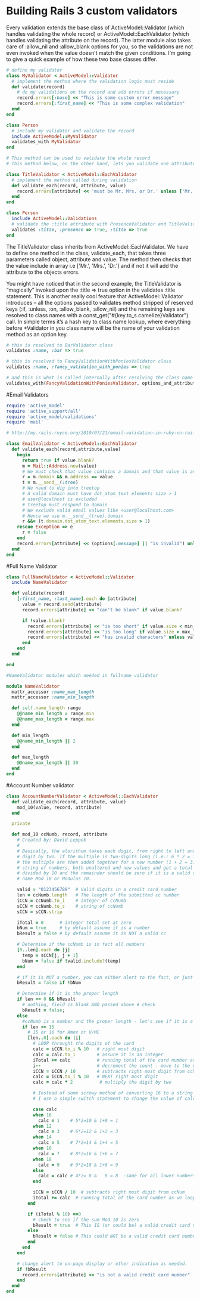 # Building Rails 3 custom validators
Every validation extends the base class of ActiveModel::Validator (which handles validating the whole record) or ActiveModel::EachValidator (which handles validating the attribute on the record). The latter module also takes care of :allow_nil and :allow_blank options for you, so the validations are not even invoked when the value doesn’t match the given conditions.
I’m going to give a quick example of how these two base classes differ.

```ruby
# define my validator
class MyValidator < ActiveModel::Validator
  # implement the method where the validation logic must reside
  def validate(record)
    # do my validations on the record and add errors if necessary
    record.errors[:base] << "This is some custom error message"
    record.errors[:first_name] << "This is some complex validation"
  end
end

class Person
  # include my validator and validate the record
  include ActiveModel::MyValidator
  validates_with MyValidator
end

# This method can be used to validate the whole record
# This method below, on the other hand, lets you validate one attribute

class TitleValidator < ActiveModel::EachValidator
  # implement the method called during validation
  def validate_each(record, attribute, value)
    record.errors[attribute] << 'must be Mr. Mrs. or Dr.' unless ['Mr.', 'Mrs.', 'Dr.'].include?(value)
  end
end

class Person
  include ActiveModel::Validations
  # validate the :title attribute with PresenceValidator and TitleValidator
  validates :title, :presence => true, :title => true
end
```
The TitleValidator class inherits from ActiveModel::EachValidator. We have to define one method in the class, validate_each, that takes three parameters called object, attribute and value. The method then checks that the value include in array i.e ['Mr.', 'Mrs.', 'Dr.'] and if not it will add the attribute to the objects errors.

You might have noticed that in the second example, the TitleValidator is “magically” invoked upon the :title => true option in the validates :title statement.
This is another really cool feature that ActiveModel::Validator introduces – all the options passed to validates method stripped of reserved keys (:if, :unless, :on, :allow_blank, :allow_nil) and the remaining keys are resolved to class names with a const_get("#{key.to_s.camelize}Validator") call.
In simple terms it’s a hash key to class name lookup, where everything before *Validator in you class name will be the name of your validation method as an option key.

```ruby
# this is resolved to BarValidator class
validates :name, :bar => true
```

```ruby
# this is resolved to FancyValidationWithPoniesValidator class
validates :name, :fancy_validation_with_ponies => true
```

```ruby
# and this is what is called internally after resolving the class name
validates_with(FancyValidationWithPoniesValidator, options_and_attributes)
```

#Email Validators

```ruby
require 'active_model'
require 'active_support/all'
require 'active_model/validations'
require 'mail'

# http://my.rails-royce.org/2010/07/21/email-validation-in-ruby-on-rails-without-regexp/

class EmailValidator < ActiveModel::EachValidator
  def validate_each(record,attribute,value)
    begin
      return true if value.blank?
      m = Mail::Address.new(value)
      # We must check that value contains a domain and that value is an email address
      r = m.domain && m.address == value
      t = m.__send__(:tree)
      # We need to dig into treetop
      # A valid domain must have dot_atom_text elements size > 1
      # user@localhost is excluded
      # treetop must respond to domain
      # We exclude valid email values like <user@localhost.com>
      # Hence we use m.__send__(tree).domain
      r &&= (t.domain.dot_atom_text.elements.size > 1)
    rescue Exception => e
      r = false
    end
    record.errors[attribute] << (options[:message] || "is invalid") unless r
  end
end
```
#Full Name Validator

```ruby
class FullNameValidator < ActiveModel::Validator
  include NameValidator

  def validate(record)
    [:first_name, :last_name].each do |attribute|
      value = record.send(attribute)
      record.errors[attribute] << "can't be blank" if value.blank?

      if !value.blank?
        record.errors[attribute] << "is too short" if value.size < min_length
        record.errors[attribute] << "is too long" if value.size > max_length
        record.errors[attribute] << "has invalid characters" unless value =~ /^[a-zA-Z\-\ ]*?$/
      end
    end
  end

end

#NameValidator modules which needed in fullname validator

module NameValidator
  mattr_accessor :name_max_length
  mattr_accessor :name_min_length

  def self.name_length range
    @@name_min_length = range.min
    @@name_max_length = range.max
  end

  def min_length
    @@name_min_length || 2
  end

  def max_length
    @@name_max_length || 30
  end
end
```

#Account Number validator

```ruby
class AccountNumberValidator < ActiveModel::EachValidator
  def validate_each(record, attribute, value)
    mod_10(value, record, attribute)
  end

  private

  def mod_10 ccNumb, record, attribute
    # Created by: David Leppek
    #
    # Basically, the alorithum takes each digit, from right to left and muliplies each second
    # digit by two. If the multiple is two-digits long (i.e.: 6 * 2 = 12) the two digits of
    # the multiple are then added together for a new number (1 + 2 = 3). You then add up the
    # string of numbers, both unaltered and new values and get a total sum. This sum is then
    # divided by 10 and the remainder should be zero if it is a valid credit card. Hense the
    # name Mod 10 or Modulus 10.

    valid = "0123456789"  # Valid digits in a credit card number
    len = ccNumb.length   # The length of the submitted cc number
    iCCN = ccNumb.to_i    # integer of ccNumb
    sCCN = ccNumb.to_s    # string of ccNumb
    sCCN = sCCN.strip

    iTotal = 0      # integer total set at zero
    bNum = true     # by default assume it is a number
    bResult = false # by default assume it is NOT a valid cc

    # Determine if the ccNumb is in fact all numbers
    [0..len].each do |j|
      temp = sCCN[j, j + 1]
      bNum = false if !valid.include?(temp)
    end

    # if it is NOT a number, you can either alert to the fact, or just pass a failure
    bResult = false if !bNum

    # Determine if it is the proper length
    if len == 0 && bResult
      # nothing, field is blank AND passed above # check
      bResult = false;
    else
      #ccNumb is a number and the proper length - let's see if it is a valid card number
      if len >= 15
        # 15 or 16 for Amex or V/MC
        [len..0].each do |i|
          # LOOP throught the digits of the card
          calc = iCCN.to_i % 10   # right most digit
          calc = calc.to_i        # assure it is an integer
          iTotal += calc          # running total of the card number as we loop - Do Nothing to first digit
          i--                     # decrement the count - move to the next digit in the card
          iCCN = iCCN / 10        # subtracts right most digit from ccNumb
          calc = iCCN.to_i % 10   # NEXT right most digit
          calc = calc * 2          # multiply the digit by two

          # Instead of some screwy method of converting 16 to a string and then parsing 1 and 6 and then adding them to make 7,
          # I use a simple switch statement to change the value of calc2 to 7 if 16 is the multiple.

          case calc
          when 10
            calc = 1    # 5*2=10 & 1+0 = 1
          when 12
            calc = 3    # 6*2=12 & 1+2 = 3
          when 14
            calc = 5    # 7*2=14 & 1+4 = 5
          when 16
            calc = 7    # 8*2=16 & 1+6 = 7
          when 18
            calc = 9    # 9*2=18 & 1+8 = 9
          else
            calc = calc # 4*2= 8 &   8 = 8  -same for all lower numbers
          end

          iCCN = iCCN / 10  # subtracts right most digit from ccNum
          iTotal += calc  # running total of the card number as we loop
        end

        if (iTotal % 10) ==0
          # check to see if the sum Mod 10 is zero
          bResult = true  # This IS (or could be) a valid credit card number.
        else
          bResult = false # This could NOT be a valid credit card number
        end
      end
    end

    # change alert to on-page display or other indication as needed.
    if !bResult
      record.errors[attribute] << "is not a valid credit card number"
    end
  end
end
```
